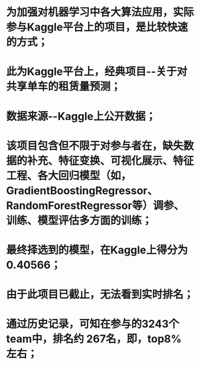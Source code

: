 # 为加强对机器学习中各大算法应用，实际参与Kaggle平台上的项目，是比较快速的方式；
# 此为Kaggle平台上，经典项目--关于对共享单车的租赁量预测；
# 数据来源--Kaggle上公开数据；
# 该项目包含但不限于对参与者在，缺失数据的补充、特征变换、可视化展示、特征工程、各大回归模型（如，GradientBoostingRegressor、RandomForestRegressor等）调参、训练、模型评估多方面的训练；
# 最终择选到的模型，在Kaggle上得分为 0.40566；
# 由于此项目已截止，无法看到实时排名；
# 通过历史记录，可知在参与的3243个team中，排名约 267名，即，top8% 左右；
